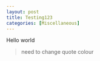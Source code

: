```yaml
---
layout: post
title: Testing123
categories: [Miscellaneous]
---
```

Hello world

> need to change quote colour
